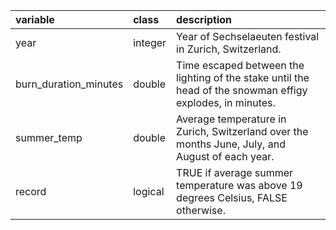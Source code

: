 |variable              |class   |description                                                                                               |
|:---------------------|:-------|:---------------------------------------------------------------------------------------------------------|
|year                  |integer |Year of Sechselaeuten festival in Zurich, Switzerland.                                                    |
|burn_duration_minutes |double  |Time escaped between the lighting of the stake until the head of the snowman effigy explodes, in minutes. |
|summer_temp           |double  |Average temperature in Zurich, Switzerland over the months June, July, and August of each year.           |
|record                |logical |TRUE if average summer temperature was above 19 degrees Celsius, FALSE otherwise.                         |
